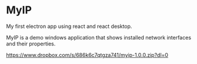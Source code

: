# MyIP
My first electron app using react and react desktop.

MyIP is a demo windows application that shows installed network interfaces and their properties.

https://www.dropbox.com/s/686k6c7qtgza741/myip-1.0.0.zip?dl=0


